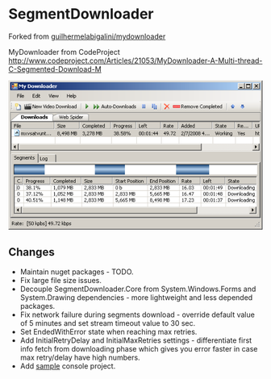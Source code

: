 # SegmentDownloader

Forked from [guilhermelabigalini/mydownloader](https://github.com/guilhermelabigalini/mydownloader)

MyDownloader from CodeProject http://www.codeproject.com/Articles/21053/MyDownloader-A-Multi-thread-C-Segmented-Download-M

![MyDwnloader1](src/docs/MyDwnloader1.png)

## Changes
- Maintain nuget packages - TODO.
- Fix large file size issues.
- Decouple SegmentDownloader.Core from System.Windows.Forms and System.Drawing dependencies - more lightweight and less depended packages.
- Fix network failure during segments download - override default value of 5 minutes and set stream timeout value to 30 sec.
- Set EndedWithError state when reaching max retries.
- Add InitialRetryDelay and InitialMaxRetries settings - differentiate first info fetch from downloading phase which gives you error faster in case max retry/delay have high numbers.
- Add [sample](https://github.com/golavr/SegmentDownloader/tree/master/src/SegmentDownloader.Sample) console project.
